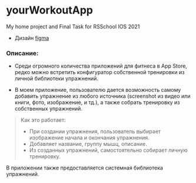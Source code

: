 # yourWorkoutApp


My home project and Final Task for RSSchool IOS 2021

- Дизайн [figma](https://www.figma.com/file/smjp90zz9f6TJqLjB9tnpB/Game-counter-%E2%80%94-RS.School?node-id=0%3A1)

### Описание: 

- Среди огромного количества приложений для фитнеса в App Store, редко можно встретить конфигуратор собственной тренировки из личной библиотеки упражнений.

- В моем приложение, пользователю дается возможность самому добавить упражнение из любого источника (screenshot из видео или книги, фото, изображение, и тд.), а также собрать тренировку из собственных упражнений.

> Как это работает:  
> - При создании упражнения, пользователь выбирает изображение начала и окончания упражнения.  
> - Добавляет название, группу мышц, описание.  
> - Из созданных упражнений, самостоятельно собирает личную тренировку.  
  
  
В приложении также предоставляется системная библиотека упражнений.
